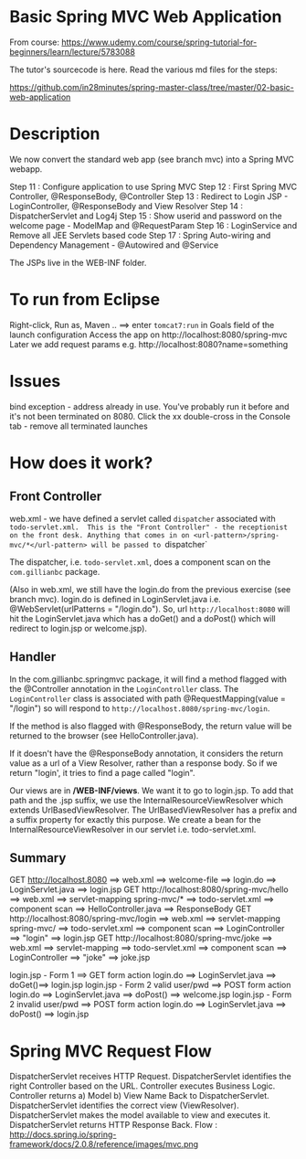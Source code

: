 # Basic Spring MVC Web Application

From course:  https://www.udemy.com/course/spring-tutorial-for-beginners/learn/lecture/5783088

The tutor's sourcecode is here.  Read the various md files for the steps:

https://github.com/in28minutes/spring-master-class/tree/master/02-basic-web-application

# Description

We now convert the standard web app (see branch mvc) into a Spring MVC webapp.

Step 11 : Configure application to use Spring MVC
Step 12 : First Spring MVC Controller, @ResponseBody, @Controller
Step 13 : Redirect to Login JSP - LoginController, @ResponseBody and View Resolver
Step 14 : DispatcherServlet and Log4j
Step 15 : Show userid and password on the welcome page - ModelMap and @RequestParam
Step 16 : LoginService and Remove all JEE Servlets based code
Step 17 : Spring Auto-wiring and Dependency Management - @Autowired and @Service

The JSPs live in the WEB-INF folder.

# To run from Eclipse
Right-click, Run as, Maven .. ==> enter `tomcat7:run`  in Goals field of the launch configuration
Access the app on http://localhost:8080/spring-mvc
Later we add request params e.g. http://localhost:8080?name=something

# Issues
bind exception - address already in use.  You've probably run it before and it's not been terminated on 8080.  Click the xx double-cross in the Console tab - remove all terminated launches

# How does it work?
## Front Controller
web.xml - we have defined a servlet called `dispatcher` associated with `todo-servlet.xml.  This is the "Front Controller" - the receptionist on the front desk.
Anything that comes in on <url-pattern>/spring-mvc/*</url-pattern> will be passed to `dispatcher`

The dispatcher, i.e. `todo-servlet.xml`, does a component scan on the `com.gillianbc` package.

(Also in web.xml, we still have the <welcome-file>login.do</welcome-file> from the previous exercise (see branch mvc).  login.do is defined in LoginServlet.java i.e. @WebServlet(urlPatterns = "/login.do").  So, url `http://localhost:8080` will hit the LoginServlet.java which has a doGet() and a doPost() which will redirect to login.jsp or welcome.jsp).

## Handler
In the com.gillianbc.springmvc package, it will find a method flagged with the @Controller annotation in the `LoginController` class.  The `LoginController` class is associated with path @RequestMapping(value = "/login") so will respond to `http://localhost.8080/spring-mvc/login`.

If the method is also flagged with @ResponseBody, the return value will be returned to the browser (see HelloController.java).  

If it doesn't have the @ResponseBody annotation, it considers the return value as a url of a View Resolver, rather than a response body.  So if we return "login', it tries to find a page called "login".

Our views are in **/WEB-INF/views**. We want it to go to login.jsp.  To add that path and the .jsp suffix, we use the InternalResourceViewResolver which extends UrlBasedViewResolver.  The UrlBasedViewResolver has a prefix and a suffix property for exactly this purpose.
We create a bean for the InternalResourceViewResolver in our servlet i.e. todo-servlet.xml.

## Summary
GET http://localhost.8080 ==> web.xml ==> welcome-file ==> login.do ==> LoginServlet.java ==> login.jsp
GET http://localhost:8080/spring-mvc/hello ==> web.xml ==> servlet-mapping spring-mvc/* ==> todo-servlet.xml ==> component scan ==> HelloController.java ==> ResponseBody
GET http://localhost:8080/spring-mvc/login ==> web.xml ==> servlet-mapping spring-mvc/ ==> todo-servlet.xml ==> component scan ==> LoginController ==> "login" ==> login.jsp
GET http://localhost:8080/spring-mvc/joke ==> web.xml ==> servlet-mapping ==> todo-servlet.xml ==> component scan ==> LoginController ==> "joke" ==> joke.jsp

login.jsp - Form 1 ==> GET form action login.do ==> LoginServlet.java ==> doGet()==> login.jsp
login.jsp - Form 2 valid user/pwd ==> POST form action login.do ==> LoginServlet.java ==> doPost() ==> welcome.jsp
login.jsp - Form 2 invalid user/pwd ==> POST form action login.do ==> LoginServlet.java ==> doPost() ==> login.jsp


# Spring MVC Request Flow

DispatcherServlet receives HTTP Request.
DispatcherServlet identifies the right Controller based on the URL.
Controller executes Business Logic.
Controller returns a) Model b) View Name Back to DispatcherServlet.
DispatcherServlet identifies the correct view (ViewResolver).
DispatcherServlet makes the model available to view and executes it.
DispatcherServlet returns HTTP Response Back.
Flow : http://docs.spring.io/spring-framework/docs/2.0.8/reference/images/mvc.png

